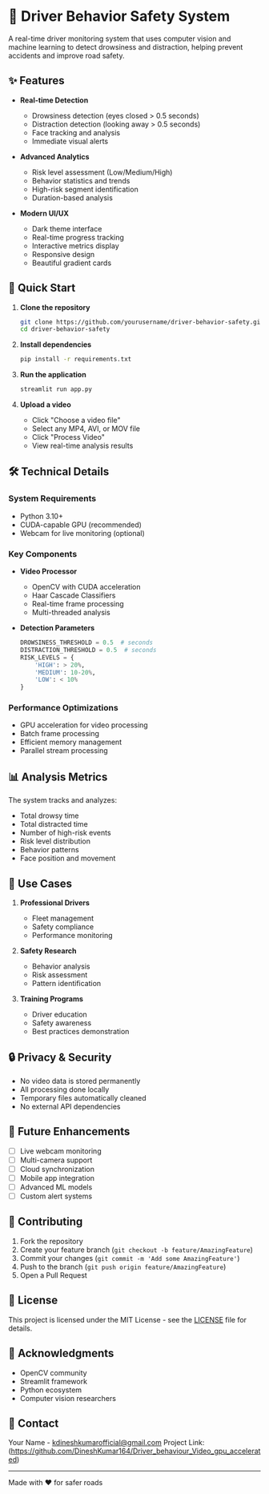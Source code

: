 # 🚗 Driver Behavior Safety System

A real-time driver monitoring system that uses computer vision and machine learning to detect drowsiness and distraction, helping prevent accidents and improve road safety.

## ✨ Features

- **Real-time Detection**
  - Drowsiness detection (eyes closed > 0.5 seconds)
  - Distraction detection (looking away > 0.5 seconds)
  - Face tracking and analysis
  - Immediate visual alerts

- **Advanced Analytics**
  - Risk level assessment (Low/Medium/High)
  - Behavior statistics and trends
  - High-risk segment identification
  - Duration-based analysis

- **Modern UI/UX**
  - Dark theme interface
  - Real-time progress tracking
  - Interactive metrics display
  - Responsive design
  - Beautiful gradient cards

## 🚀 Quick Start

1. **Clone the repository**
   ```bash
   git clone https://github.com/yourusername/driver-behavior-safety.git
   cd driver-behavior-safety
   ```

2. **Install dependencies**
   ```bash
   pip install -r requirements.txt
   ```

3. **Run the application**
   ```bash
   streamlit run app.py
   ```

4. **Upload a video**
   - Click "Choose a video file"
   - Select any MP4, AVI, or MOV file
   - Click "Process Video"
   - View real-time analysis results

## 🛠️ Technical Details

### System Requirements
- Python 3.10+
- CUDA-capable GPU (recommended)
- Webcam for live monitoring (optional)

### Key Components
- **Video Processor**
  - OpenCV with CUDA acceleration
  - Haar Cascade Classifiers
  - Real-time frame processing
  - Multi-threaded analysis

- **Detection Parameters**
  ```python
  DROWSINESS_THRESHOLD = 0.5  # seconds
  DISTRACTION_THRESHOLD = 0.5  # seconds
  RISK_LEVELS = {
      'HIGH': > 20%,
      'MEDIUM': 10-20%,
      'LOW': < 10%
  }
  ```

### Performance Optimizations
- GPU acceleration for video processing
- Batch frame processing
- Efficient memory management
- Parallel stream processing

## 📊 Analysis Metrics

The system tracks and analyzes:
- Total drowsy time
- Total distracted time
- Number of high-risk events
- Risk level distribution
- Behavior patterns
- Face position and movement

## 🎯 Use Cases

1. **Professional Drivers**
   - Fleet management
   - Safety compliance
   - Performance monitoring

2. **Safety Research**
   - Behavior analysis
   - Risk assessment
   - Pattern identification

3. **Training Programs**
   - Driver education
   - Safety awareness
   - Best practices demonstration

## 🔒 Privacy & Security

- No video data is stored permanently
- All processing done locally
- Temporary files automatically cleaned
- No external API dependencies

## 🌟 Future Enhancements

- [ ] Live webcam monitoring
- [ ] Multi-camera support
- [ ] Cloud synchronization
- [ ] Mobile app integration
- [ ] Advanced ML models
- [ ] Custom alert systems

## 🤝 Contributing

1. Fork the repository
2. Create your feature branch (`git checkout -b feature/AmazingFeature`)
3. Commit your changes (`git commit -m 'Add some AmazingFeature'`)
4. Push to the branch (`git push origin feature/AmazingFeature`)
5. Open a Pull Request

## 📝 License

This project is licensed under the MIT License - see the [LICENSE](LICENSE) file for details.

## 🙏 Acknowledgments

- OpenCV community
- Streamlit framework
- Python ecosystem
- Computer vision researchers

## 📧 Contact

Your Name - kdineshkumarofficial@gmail.com
Project Link: (https://github.com/DineshKumar164/Driver_behaviour_Video_gpu_accelerated)

---
Made with ❤️ for safer roads
